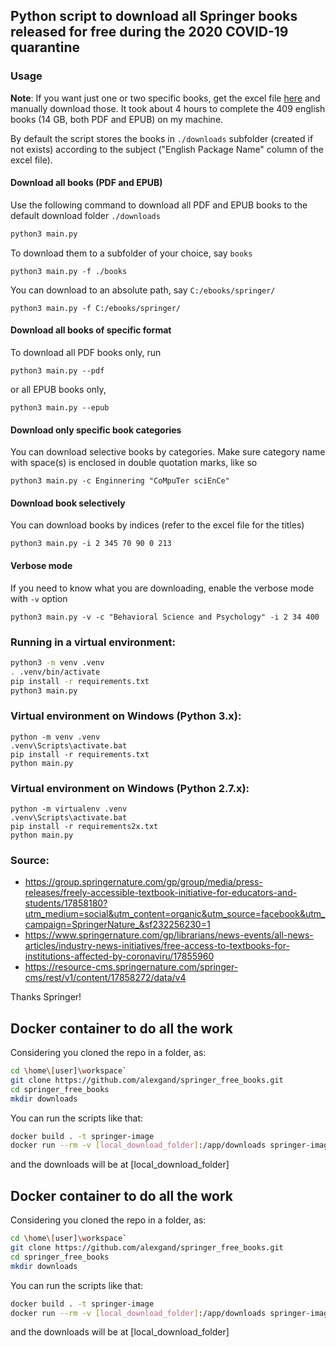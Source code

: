 ## Python script to download all Springer books released for free during the 2020 COVID-19 quarantine

### Usage
**Note**: If you want just one or two specific books, get the excel file [here](https://resource-cms.springernature.com/springer-cms/rest/v1/content/17858272/data/v4) and manually download those. It took about 4 hours to complete the 409 english books (14 GB, both PDF and EPUB) on my machine.

By default the script stores the books in `./downloads` subfolder (created if not exists) according to the subject ("English Package Name" column of the excel file).

#### Download all books (PDF and EPUB)
Use the following command to download all PDF and EPUB books to the default download folder `./downloads`
```bash
python3 main.py
```
To download them to a subfolder of your choice, say `books`
```
python3 main.py -f ./books
```
You can download to an absolute path, say `C:/ebooks/springer/`
```
python3 main.py -f C:/ebooks/springer/
```

#### Download all books of specific format
To download all PDF books only, run
```
python3 main.py --pdf
```
or all EPUB books only,
```
python3 main.py --epub
```

#### Download only specific book categories
You can download selective books by categories. Make sure category name with space(s) is enclosed in double quotation marks,  like so
```
python3 main.py -c Enginnering "CoMpuTer sciEnCe"
```

#### Download book selectively
You can download books by indices (refer to the excel file for the titles)
```
python3 main.py -i 2 345 70 90 0 213
```

#### Verbose mode
If you need to know what you are downloading, enable the verbose mode with `-v` option
```
python3 main.py -v -c "Behavioral Science and Psychology" -i 2 34 400
```

### Running in a virtual environment:

```bash
python3 -m venv .venv
. .venv/bin/activate
pip install -r requirements.txt
python3 main.py
```

### Virtual environment on Windows (Python 3.x):

```
python -m venv .venv
.venv\Scripts\activate.bat
pip install -r requirements.txt
python main.py
```

### Virtual environment on Windows (Python 2.7.x):
```
python -m virtualenv .venv
.venv\Scripts\activate.bat
pip install -r requirements2x.txt
python main.py
```



### Source:
* https://group.springernature.com/gp/group/media/press-releases/freely-accessible-textbook-initiative-for-educators-and-students/17858180?utm_medium=social&utm_content=organic&utm_source=facebook&utm_campaign=SpringerNature_&sf232256230=1
* https://www.springernature.com/gp/librarians/news-events/all-news-articles/industry-news-initiatives/free-access-to-textbooks-for-institutions-affected-by-coronaviru/17855960
* https://resource-cms.springernature.com/springer-cms/rest/v1/content/17858272/data/v4

Thanks Springer!

## Docker container to do all the work

Considering you cloned the repo in a folder, as:
```bash
cd \home\[user]\workspace`
git clone https://github.com/alexgand/springer_free_books.git
cd springer_free_books
mkdir downloads
```
You can run the scripts like that:

```bash
docker build . -t springer-image
docker run --rm -v [local_download_folder]:/app/downloads springer-image
```

and the downloads will be at [local_download_folder]



## Docker container to do all the work

Considering you cloned the repo in a folder, as:
```bash
cd \home\[user]\workspace`
git clone https://github.com/alexgand/springer_free_books.git
cd springer_free_books
mkdir downloads
```
You can run the scripts like that:

```bash
docker build . -t springer-image
docker run --rm -v [local_download_folder]:/app/downloads springer-image
```

and the downloads will be at [local_download_folder]

